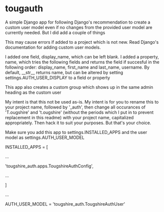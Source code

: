 # tougauth

A simple Django app for following Django's recommendation to create a custom user model even if no changes from the provided user model are currently needed.  But I did add a couple of things

This may cause errors if added to a project which is not new.  Read Django's documentation for adding custom user models.

I added one field, display\_name, which can be left blank.  I added a property, name, which tries the following fields and returns the field if succesful in the following order: display\_name, first\_name and last\_name, username.  By default, \_\_str\_\_ returns name, but can be altered by setting settings.AUTH\_USER\_DISPLAY to a field or property

This app also creates a custom group which shows up in the same admin heading as the custom user

My intent is that this not be used as-is.  My intent is for you to rename this to your project name, followed by '\_auth', then change all occurances of 'T.ougshire' and 't.ougshire' (without the periods which I put in to prevent replacement in this readme) with your project name, capitalized appropriately.  Then hack it to suit your purposes.  But that's your choice.

Make sure you add this app to settings.INSTALLED_APPS and the user model as settings.AUTH_USER_MODEL

INSTALLED_APPS = \[

...

'tougshire_auth.apps.TougshireAuthConfig',

...

\]

...

AUTH_USER_MODEL = 'tougshire_auth.TougshireAuthUser'
